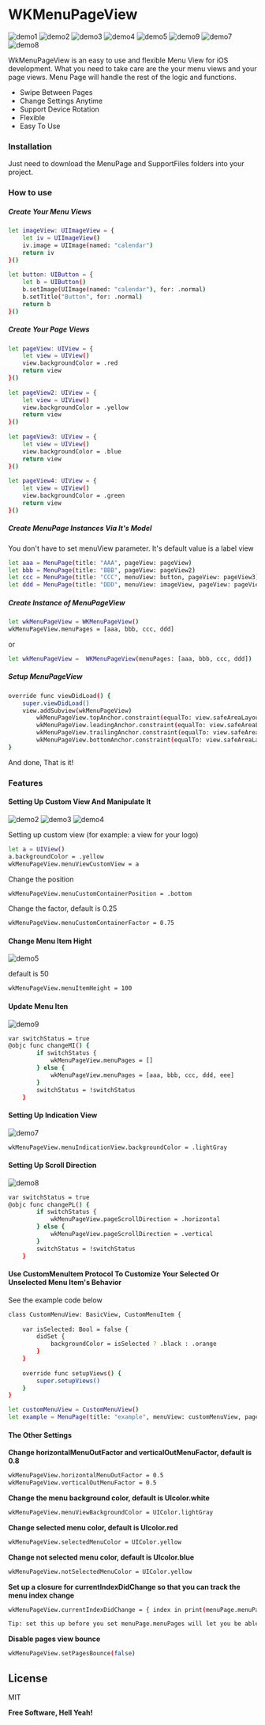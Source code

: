 # WKMenuPageView
![demo1](https://github.com/fanwu8184/WKMenuPageView/blob/master/Demos/demo1.gif)
![demo2](https://github.com/fanwu8184/WKMenuPageView/blob/master/Demos/demo2.gif)
![demo3](https://github.com/fanwu8184/WKMenuPageView/blob/master/Demos/demo3.gif)
![demo4](https://github.com/fanwu8184/WKMenuPageView/blob/master/Demos/demo4.gif)
![demo5](https://github.com/fanwu8184/WKMenuPageView/blob/master/Demos/demo5.gif)
![demo9](https://github.com/fanwu8184/WKMenuPageView/blob/master/Demos/demo9.gif)
![demo7](https://github.com/fanwu8184/WKMenuPageView/blob/master/Demos/demo7.gif)
![demo8](https://github.com/fanwu8184/WKMenuPageView/blob/master/Demos/demo8.gif)

WkMenuPageView is an easy to use and flexible Menu View for iOS development. What you need to take care are the your menu views and your page views. Menu Page will handle the rest of the logic and functions.
- Swipe Between Pages
- Change Settings Anytime
- Support Device Rotation
- Flexible
- Easy To Use

### Installation
Just need to download the MenuPage and SupportFiles folders into your project.

### How to use
##### Create Your Menu Views
```sh
let imageView: UIImageView = {
    let iv = UIImageView()
    iv.image = UIImage(named: "calendar")
    return iv
}()
        
let button: UIButton = {
    let b = UIButton()
    b.setImage(UIImage(named: "calendar"), for: .normal)
    b.setTitle("Button", for: .normal)
    return b
}()
```

##### Create Your Page Views
```sh
let pageView: UIView = {
    let view = UIView()
    view.backgroundColor = .red
    return view
}()
        
let pageView2: UIView = {
    let view = UIView()
    view.backgroundColor = .yellow
    return view
}()
        
let pageView3: UIView = {
    let view = UIView()
    view.backgroundColor = .blue
    return view
}()
        
let pageView4: UIView = {
    let view = UIView()
    view.backgroundColor = .green
    return view
}()
```

##### Create MenuPage Instances Via It's Model
You don't have to set menuView parameter. It's default value is a label view
```sh
let aaa = MenuPage(title: "AAA", pageView: pageView)
let bbb = MenuPage(title: "BBB", pageView: pageView2)
let ccc = MenuPage(title: "CCC", menuView: button, pageView: pageView3)
let ddd = MenuPage(title: "DDD", menuView: imageView, pageView: pageView4)
```

##### Create Instance of MenuPageView
```sh
let wkMenuPageView = WKMenuPageView()
wkMenuPageView.menuPages = [aaa, bbb, ccc, ddd]
```
or
```sh
let wkMenuPageView =  WKMenuPageView(menuPages: [aaa, bbb, ccc, ddd])
```

##### Setup MenuPageView
```sh
override func viewDidLoad() {
    super.viewDidLoad()
    view.addSubview(wkMenuPageView)
        wkMenuPageView.topAnchor.constraint(equalTo: view.safeAreaLayoutGuide.topAnchor, constant: 0).isActive = true
        wkMenuPageView.leadingAnchor.constraint(equalTo: view.safeAreaLayoutGuide.leadingAnchor, constant: 0).isActive = true
        wkMenuPageView.trailingAnchor.constraint(equalTo: view.safeAreaLayoutGuide.trailingAnchor, constant: 0).isActive = true
        wkMenuPageView.bottomAnchor.constraint(equalTo: view.safeAreaLayoutGuide.bottomAnchor, constant: 0).isActive = true
}
```
And done, That is it!

### Features
#### Setting Up Custom View And Manipulate It
![demo2](https://github.com/fanwu8184/WKMenuPageView/blob/master/Demos/demo2.gif)
![demo3](https://github.com/fanwu8184/WKMenuPageView/blob/master/Demos/demo3.gif)
![demo4](https://github.com/fanwu8184/WKMenuPageView/blob/master/Demos/demo4.gif)

Setting up custom view (for example: a view for your logo)
```sh
let a = UIView()
a.backgroundColor = .yellow
wkMenuPageView.menuViewCustomView = a
```
Change the position
```sh
wkMenuPageView.menuCustomContainerPosition = .bottom
```
Change the factor, default is 0.25
```sh
wkMenuPageView.menuCustomContainerFactor = 0.75
```

#### Change Menu Item Hight
![demo5](https://github.com/fanwu8184/WKMenuPageView/blob/master/Demos/demo5.gif)

default is 50
```sh
wkMenuPageView.menuItemHeight = 100
```

#### Update Menu Iten
![demo9](https://github.com/fanwu8184/WKMenuPageView/blob/master/Demos/demo9.gif)

```sh
var switchStatus = true
@objc func changeMI() {
        if switchStatus {
            wkMenuPageView.menuPages = []
        } else {
            wkMenuPageView.menuPages = [aaa, bbb, ccc, ddd, eee]
        }
        switchStatus = !switchStatus
    }
```

#### Setting Up Indication View
![demo7](https://github.com/fanwu8184/WKMenuPageView/blob/master/Demos/demo7.gif)

```sh
wkMenuPageView.menuIndicationView.backgroundColor = .lightGray
```

#### Setting Up Scroll Direction
![demo8](https://github.com/fanwu8184/WKMenuPageView/blob/master/Demos/demo8.gif)

```sh
var switchStatus = true
@objc func changePL() {
        if switchStatus {
            wkMenuPageView.pageScrollDirection = .horizontal
        } else {
            wkMenuPageView.pageScrollDirection = .vertical
        }
        switchStatus = !switchStatus
    }
```

#### Use CustomMenuItem Protocol To Customize Your Selected Or Unselected Menu Item's Behavior
See the example code below
```sh
class CustomMenuView: BasicView, CustomMenuItem {
    
    var isSelected: Bool = false {
        didSet {
            backgroundColor = isSelected ? .black : .orange
        }
    }
    
    override func setupViews() {
        super.setupViews()
    }
}

let customMenuView = CustomMenuView()
let example = MenuPage(title: "example", menuView: customMenuView, pageView: UIView())
```

#### The Other Settings
**Change horizontalMenuOutFactor and verticalOutMenuFactor, default is 0.8**
```sh
wkMenuPageView.horizontalMenuOutFactor = 0.5
wkMenuPageView.verticalOutMenuFactor = 0.5
```
**Change the menu background color, default is UIcolor.white**
```sh
wkMenuPageView.menuViewBackgroundColor = UIColor.lightGray
```

**Change selected menu color, default is UIcolor.red**
```sh
wkMenuPageView.selectedMenuColor = UIColor.yellow
```
**Change not selected menu color, default is UIcolor.blue**
```sh
wkMenuPageView.notSelectedMenuColor = UIColor.yellow
```
**Set up a closure for currentIndexDidChange so that you can track the menu index change**
```sh
wkMenuPageView.currentIndexDidChange = { index in print(menuPage.menuPages[index].title) }

Tip: set this up before you set menuPage.menuPages will let you be able to track the initial value change
```
**Disable pages view bounce**
```sh
wkMenuPageView.setPagesBounce(false)
```

License
----

MIT

**Free Software, Hell Yeah!**
